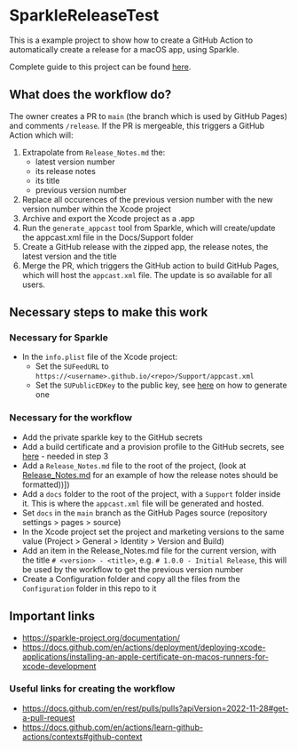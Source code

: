 # SparkleReleaseTest
This is a example project to show how to create a GitHub Action to automatically create a release for a macOS app, using Sparkle.

Complete guide to this project can be found [here](https://medium.com/@alex.pera/automating-xcode-sparkle-releases-with-github-actions-bd14f3ca92aa).

## What does the workflow do?
The owner creates a PR to `main` (the branch which is used by GitHub Pages) and comments `/release`. If the PR is mergeable, this triggers a GitHub Action which will:
1. Extrapolate from `Release_Notes.md` the:
    * latest version number
    * its release notes
    * its title
    * previous version number
1. Replace all occurences of the previous version number with the new version number within the Xcode project
1. Archive and export the Xcode project as a .app
4. Run the `generate_appcast` tool from Sparkle, which will create/update the appcast.xml file in the Docs/Support folder
5. Create a GitHub release with the zipped app, the release notes, the latest version and the title
6. Merge the PR, which triggers the GitHub action to build GitHub Pages, which will host the `appcast.xml` file. The update is so available for all users.


## Necessary steps to make this work

### Necessary for Sparkle

* In the `info.plist` file of the Xcode project:
    * Set the `SUFeedURL` to `https://<username>.github.io/<repo>/Support/appcast.xml`
    * Set the `SUPublicEDKey` to the public key, see [here](https://sparkle-project.org/documentation/) on how to generate one

### Necessary for the workflow

* Add the private sparkle key to the GitHub secrets
* Add a build certificate and a provision profile to the GitHub secrets, see [here](https://docs.github.com/en/actions/deployment/deploying-xcode-applications/installing-an-apple-certificate-on-macos-runners-for-xcode-development) - needed in step 3
* Add a `Release_Notes.md` file to the root of the project, (look at [Release_Notes.md](Release_Notes.md) for an example of how the release notes should be formatted))])
* Add a `docs` folder to the root of the project, with a `Support` folder inside it. This is where the `appcast.xml` file will be generated and hosted.
* Set `docs` in the `main` branch as the GitHub Pages source (repository settings > pages > source)
* In the Xcode project set the project and marketing versions to the same value (Project > General > Identity > Version and Build)
* Add an item in the Release_Notes.md file for the current version, with the title `# <version> - <title>`, e.g. `# 1.0.0 - Initial Release`, this will be used by the workflow to get the previous version number
* Create a Configuration folder and copy all the files from the `Configuration` folder in this repo to it


## Important links

* https://sparkle-project.org/documentation/
* https://docs.github.com/en/actions/deployment/deploying-xcode-applications/installing-an-apple-certificate-on-macos-runners-for-xcode-development

### Useful links for creating the workflow

* https://docs.github.com/en/rest/pulls/pulls?apiVersion=2022-11-28#get-a-pull-request
* https://docs.github.com/en/actions/learn-github-actions/contexts#github-context
